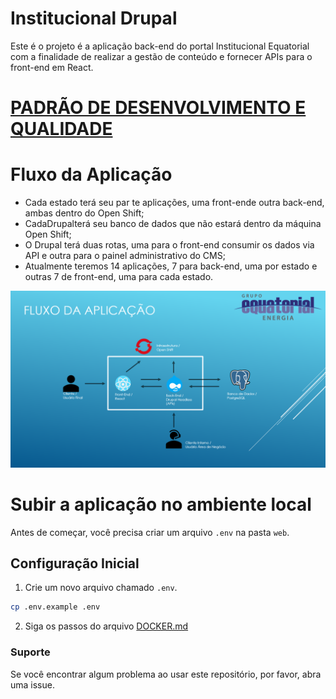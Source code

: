 # Institucional Drupal

Este é o projeto é a aplicação back-end do portal Institucional Equatorial com a finalidade de realizar a gestão de conteúdo e fornecer APIs para o front-end em React.

# [PADRÃO DE DESENVOLVIMENTO E QUALIDADE](/readme/Definitions.md)

# Fluxo da Aplicação

- Cada estado terá seu par te aplicações, uma front-ende outra back-end, ambas dentro do Open Shift;
- CadaDrupalterá seu banco de dados que não estará dentro da máquina Open Shift;
- O Drupal terá duas rotas, uma para o front-end consumir os dados via API e outra para o painel administrativo do CMS;
- Atualmente teremos 14 aplicações, 7 para back-end, uma por estado e outras 7 de front-end, uma para cada estado.

![Fluxo da aplicação](/readme/app_flow.png)

# Subir a aplicação no ambiente local

Antes de começar, você precisa criar um arquivo `.env` na pasta `web`.

## Configuração Inicial

1. Crie um novo arquivo chamado `.env`.

```bash
cp .env.example .env
```

2. Siga os passos do arquivo [DOCKER.md](/readme/DOCKER.md)

### Suporte

Se você encontrar algum problema ao usar este repositório, por favor, abra uma issue.
